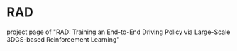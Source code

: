 # RAD
project page of "RAD: Training an End-to-End Driving Policy via Large-Scale 3DGS-based Reinforcement Learning"

